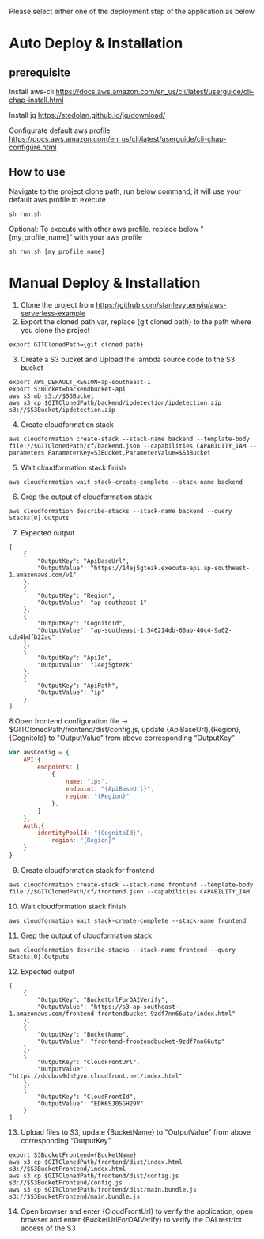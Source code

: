 Please select either one of the deployment step of the application as below

# Auto Deploy & Installation

## prerequisite
Install aws-cli 
https://docs.aws.amazon.com/en_us/cli/latest/userguide/cli-chap-install.html

Install jq
https://stedolan.github.io/jq/download/

Configurate default aws profile
https://docs.aws.amazon.com/en_us/cli/latest/userguide/cli-chap-configure.html

## How to use
Navigate to the project clone path, run below command, it will use your default aws profile to execute
```
sh run.sh
```
Optional: 
To execute with other aws profile, replace below "[my_profile_name]" with your aws profile
```
sh run.sh [my_profile_name]
```


# Manual Deploy & Installation

1. Clone the project from https://github.com/stanleyyuenyiu/aws-serverless-example
2. Export the cloned path var, replace {git cloned path} to the path where you clone the project
```
export GITClonedPath={git cloned path}
```
3. Create a S3 bucket and Upload the lambda source code to the S3 bucket
```
export AWS_DEFAULT_REGION=ap-southeast-1
export S3Bucket=backendbucket-api
aws s3 mb s3://$S3Bucket
aws s3 cp $GITClonedPath/backend/ipdetection/ipdetection.zip s3://$S3Bucket/ipdetection.zip
```
4. Create cloudformation stack
```
aws cloudformation create-stack --stack-name backend --template-body file://$GITClonedPath/cf/backend.json --capabilities CAPABILITY_IAM --parameters ParameterKey=S3Bucket,ParameterValue=$S3Bucket
```
5. Wait cloudformation stack finish
```
aws cloudformation wait stack-create-complete --stack-name backend
```
6. Grep the output of cloudformation stack
```
aws cloudformation describe-stacks --stack-name backend --query Stacks[0].Outputs
```
7. Expected output
```
[
    {
        "OutputKey": "ApiBaseUrl",
        "OutputValue": "https://14ej5gtezk.execute-api.ap-southeast-1.amazonaws.com/v1"
    },
    {
        "OutputKey": "Region",
        "OutputValue": "ap-southeast-1"
    },
    {
        "OutputKey": "CognitoId",
        "OutputValue": "ap-southeast-1:546214db-60ab-40c4-9a02-cdb4bdfb22ac"
    },
    {
        "OutputKey": "ApiId",
        "OutputValue": "14ej5gtezk"
    },
    {
        "OutputKey": "ApiPath",
        "OutputValue": "ip"
    }
]
```
8.Open frontend configuration file -> $GITClonedPath/frontend/dist/config.js, update {ApiBaseUrl},{Region},{CognitoId} to "OutputValue" from above corresponding “OutputKey”
```javascript
var awsConfig = {
	API:{
		endpoints: [
            {
                name: "ips",
                endpoint: "{ApiBaseUrl}",
                region: "{Region}"
            },
        ]
	},
	Auth:{
		identityPoolId: "{CognitoId}", 
         	region: "{Region}"
	}
}
```
9. Create cloudformation stack for frontend
```
aws cloudformation create-stack --stack-name frontend --template-body file://$GITClonedPath/cf/frontend.json --capabilities CAPABILITY_IAM 
```
10. Wait cloudformation stack finish
```
aws cloudformation wait stack-create-complete --stack-name frontend
```
11. Grep the output of cloudformation stack
```
aws cloudformation describe-stacks --stack-name frontend --query Stacks[0].Outputs
```
12. Expected output
```
[
    {
        "OutputKey": "BucketUrlForOAIVerify",
        "OutputValue": "https://s3-ap-southeast-1.amazonaws.com/frontend-frontendbucket-9zdf7nn66utp/index.html"
    },
    {
        "OutputKey": "BucketName",
        "OutputValue": "frontend-frontendbucket-9zdf7nn66utp"
    },
    {
        "OutputKey": "CloudFrontUrl",
        "OutputValue": "https://ddcbus9dh2gvn.cloudfront.net/index.html"
    },
    {
        "OutputKey": "CloudFrontId",
        "OutputValue": "EDK6SJ05GH29V"
    }
]
```
13. Upload files to S3, update {BucketName} to "OutputValue" from above corresponding “OutputKey”
```
export S3BucketFrontend={BucketName}
aws s3 cp $GITClonedPath/frontend/dist/index.html s3://$S3BucketFrontend/index.html
aws s3 cp $GITClonedPath/frontend/dist/config.js s3://$S3BucketFrontend/config.js
aws s3 cp $GITClonedPath/frontend/dist/main.bundle.js s3://$S3BucketFrontend/main.bundle.js
```
14.	Open browser and enter {CloudFrontUrl} to verify the application, open browser and enter {BucketUrlForOAIVerify} to verify the OAI restrict access of the S3
